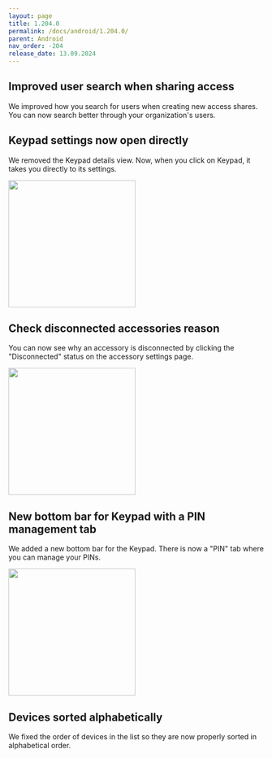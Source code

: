 ```yaml
---
layout: page
title: 1.204.0
permalink: /docs/android/1.204.0/
parent: Android
nav_order: -204
release_date: 13.09.2024
---
```


## Improved user search when sharing access
We improved how you search for users when creating new access shares. You can now search better through your organization's users.

## Keypad settings now open directly
We removed the Keypad details view. Now, when you click on Keypad, it takes you directly to its settings.

<img src="/tedee-release-notes/docs/android/assets/1.205.0_settings_page_for_keypad.png" width="250">

## Check disconnected accessories reason
You can now see why an accessory is disconnected by clicking the "Disconnected" status on the accessory settings page.

<img src="/tedee-release-notes/docs/android/assets/1.205.0_disconnected_reason_dialog.png" width="250">

## New bottom bar for Keypad with a PIN management tab
We added a new bottom bar for the Keypad. There is now a "PIN" tab where you can manage your PINs.

<img src="/tedee-release-notes/docs/android/assets/1.205.0_pin_tab_in_keypad_settings.png" width="250">

## Devices sorted alphabetically
We fixed the order of devices in the list so they are now properly sorted in alphabetical order.
